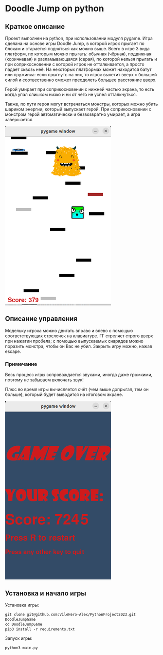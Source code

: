 # Doodle Jump on python

## Краткое описание
Проект выполнен на python, при использовании модуля pygame.
Игра сделана на основе игры Doodle Jump, в которой игрок прыгает по блокам и старается подняться как можно выше. Всего в игре 3 вида платформ, по которым можно прыгать: обычная (чёрная), подвижная (коричневая) и разламывающаяся (серая), по которой нельзя прыгать и при соприкосновении с которой игрок не отталкивается, а просто падает сквозь неё. На некоторых платформах может находится батут или пружинка: если прыгнуть на них, то игрок вылетит вверх с большей силой и соотвественно сможет преодолеть большее расстояние вверх.

Герой умирает при соприкосновении с нижней частью экрана, то есть когда упал слишком низко и ни от чего не успел отталкнуться.

Также, по пути героя могут встречаться монстры, которых можно убить шариком энергии, который выпускает герой. При соприкосновении с монстром герой автоматически и безвозвратно умирает, а игра завершается.

![gameplay preview](./screenshots/gameplay.png)
## Описание управления

Модельку игрока можно двигать вправо и влево с помощью соответствующих стрелочек на клавиатуре. ГГ стреляет строго вверх при нажатии пробела; с помощью выпускаемых снарядов можно поразить монстра, чтобы он Вас не убил. Закрыть игру можно, нажав escape.

### Примечание 
Весь процесс игры сопроваждается звуками, иногда даже громкими, поэтому не забываем включать звук!

Плюс во время игры вычисляется счёт (чем выше допрыгал, тем он больше), который будет выводится на итоговом экране.

![gameplay preview](./screenshots/gameover.png)

## Установка и начало игры

Установка игры:
```
git clone git@github.com:VileHero-Alex/PythonProject2023.git DoodleJumpGame
cd DoodleJumpGame
pip3 install -r requirements.txt
```

Запуск игры:
```
python3 main.py
```
